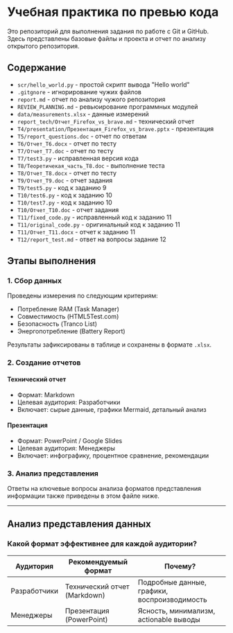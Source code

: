 # Учебная практика по превью кода

Это репозиторий для выполнения задания по работе с Git и GitHub.
Здесь представлены базовые файлы и проекта и отчет по анализу открытого репозитория.

## Содержание
  - `scr/hello_world.py` - простой скрипт вывода "Hello world"
  - `.gitgnore` - игнорирование чужих файлов
  - `report.md` - отчет по анализу чужого репозитория
  - `REVIEW_PLANNING.md` - ревьюирование программных модулей
  - `data/measurements.xlsx` - данные измерений
  - `report_tech/Отчет_Firefox_vs_brave.md` - технический отчет
  - `T4/presentation/Презентация_Firefox_vs_brave.pptx` - презентация
  - `T5/report_questions.doc` - отчет по ответам
  - `T6/Отчет_T6.docx` - отчет по тесту
  - `T7/Отчет_T7.doc` - отчет по тесту
  - `T7/test3.py` - исправленная версия кода
  - `T8/Теоретичекая_часть_T8.doc` - выполнение теста
  - `T8/Отчет_T8.docx` - отчет по тесту
  - `T9/Отчет_T9.doc` - отчет задания
  - `T9/test5.py` - код к заданию 9
  - `T10/test6.py` - код к заданию 10
  - `T10/test7.py` - код к заданию 10
  - `T10/Отчет_T10.doc` - отчет задания
  - `T11/fixed_code.py` - исправленный код к заданию 11
  - `T11/original_code.py` - оригинальный код к заданию 11
  - `T11/Отчет_T11.docx` - отчет к заданию 11
  - `T12/report_test.md` - ответ на вопросы задание 12



## Этапы выполнения

### 1. Сбор данных
Проведены измерения по следующим критериям:
- Потребление RAM (Task Manager)
- Совместимость (HTML5Test.com)
- Безопасность (Tranco List)
- Энергопотребление (Battery Report)

Результаты зафиксированы в таблице и сохранены в формате `.xlsx`.

### 2. Создание отчетов

####  Технический отчет
- Формат: Markdown
- Целевая аудитория: Разработчики
- Включает: сырые данные, графики Mermaid, детальный анализ

#### Презентация
- Формат: PowerPoint / Google Slides
- Целевая аудитория: Менеджеры
- Включает: инфографику, процентное сравнение, рекомендации

### 3. Анализ представления

Ответы на ключевые вопросы анализа форматов представления информации также приведены в этом файле ниже.

---

##  Анализ представления данных

### Какой формат эффективнее для каждой аудитории?

| Аудитория     | Рекомендуемый формат       | Почему? |
|---------------|----------------------------|---------|
| Разработчики  | Технический отчет (Markdown)| Подробные данные, графики, воспроизводимость |
| Менеджеры     | Презентация (PowerPoint)   | Ясность, минимализм, actionable выводы |
